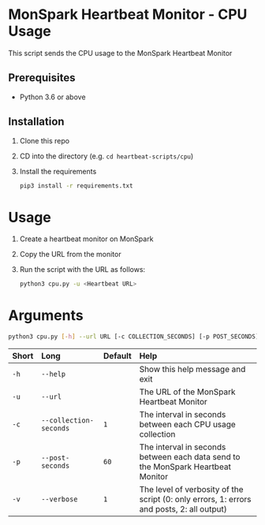 # MonSpark Heartbeat Monitor - CPU Usage

This script sends the CPU usage to the MonSpark Heartbeat Monitor

## Prerequisites

- Python 3.6 or above

## Installation

1.  Clone this repo
2.  CD into the directory (e.g. `cd heartbeat-scripts/cpu`)
3.  Install the requirements

    ```bash
    pip3 install -r requirements.txt
    ```

# Usage

1.  Create a heartbeat monitor on MonSpark
2.  Copy the URL from the monitor
3.  Run the script with the URL as follows:

    ```bash
    python3 cpu.py -u <Heartbeat URL>
    ```

# Arguments

```bash
python3 cpu.py [-h] --url URL [-c COLLECTION_SECONDS] [-p POST_SECONDS] [-v]
```

| Short | Long             | Default | Help                                                                                      |
| :---- | :--------------- | :------ | :---------------------------------------------------------------------------------------- |
| `-h`  | `--help`         |         | Show this help message and exit                                                           |
| `-u`  | `--url`          |         | The URL of the MonSpark Heartbeat Monitor                                                 |
| `-c`  | `--collection-seconds`  | `1`     | The interval in seconds between each CPU usage collection                                 |
| `-p`  | `--post-seconds` | `60`    | The interval in seconds between each data send to the MonSpark Heartbeat Monitor          |
| `-v`  | `--verbose`      | `1`     | The level of verbosity of the script (0: only errors, 1: errors and posts, 2: all output) |
